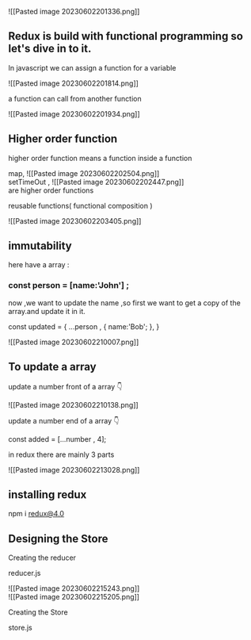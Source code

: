 ![[Pasted image 20230602201336.png]]  

## Redux is build with functional programming so let's dive in to it.


In javascript we can assign a function for a variable 

![[Pasted image 20230602201814.png]]  

a function can call from another function

![[Pasted image 20230602201934.png]]  

## Higher order function

higher order function means a function inside a function

map,
![[Pasted image 20230602202504.png]]  
setTimeOut ,
![[Pasted image 20230602202447.png]]  
are higher order functions 


reusable functions( functional composition )

![[Pasted image 20230602203405.png]]  


## immutability

here have a array :

### const person = [name:'John'] ;

now ,we want to update the name ,so first we want to get a copy of the array.and update it in it.

const updated = {
...person , {
name:'Bob';
},
}

![[Pasted image 20230602210007.png]]  

## To update a array 

update a number front of a array 👇

![[Pasted image 20230602210138.png]]  

update a number end of a array 👇

const added = [...number , 4];

in redux there are mainly 3 parts


![[Pasted image 20230602213028.png]]  


## installing redux

npm i redux@4.0

## Designing the Store 

Creating the reducer

reducer.js

![[Pasted image 20230602215243.png]]   
![[Pasted image 20230602215205.png]]  

Creating the Store

store.js

